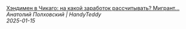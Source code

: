 <!--2025-01-15 15:58:37-->
<div class="yb">
  <a class="nodecor" href="/posts.html?rabota/hendimen_v_chikago_na_kakoj_zarabotok_rasschityvat_migrant_so_lvova_u_kotorogo_poluchilos">
    <img class="preview" data-videoid="2TXUNEVxEqo" src="https://i3.ytimg.com/vi/2TXUNEVxEqo/hqdefault.jpg" align="middle" alt="">
  </a>
  <div class="inlbl text">
    <a class="nodecor" href="/posts.html?rabota/hendimen_v_chikago_na_kakoj_zarabotok_rasschityvat_migrant_so_lvova_u_kotorogo_poluchilos">Хэндимен в Чикаго: на какой заработок рассчитывать? Мигрант...</a><br>
    <i class="smaller2">Анатолий Полховский | HandyTeddy </i><br>
    <i class="smaller3">2025-01-15</i>
  </div>
</div>

